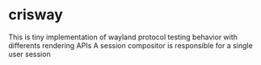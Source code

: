 # crisway 

This is tiny implementation of wayland protocol
testing behavior with differents rendering APIs
A session compositor is responsible for a single user session
